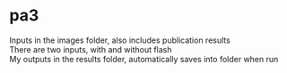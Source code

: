 # pa3

Inputs in the images folder, also includes publication results<br/>
There are two inputs, with and without flash<br/>
My outputs in the results folder, automatically saves into folder when run<br/>
